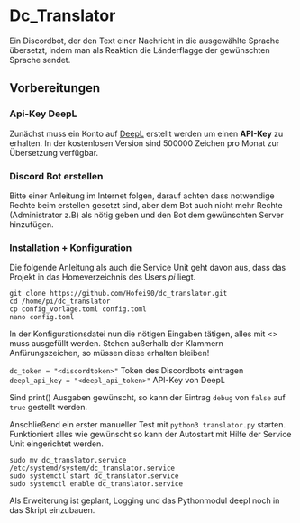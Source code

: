 # Dc_Translator

Ein Discordbot, der den Text einer Nachricht in die ausgewählte Sprache übersetzt, indem man als Reaktion 
die Länderflagge der gewünschten Sprache sendet.

## Vorbereitungen

### Api-Key DeepL

Zunächst muss ein Konto auf [DeepL](https://www.deepl.com) erstellt werden um einen **API-Key** zu erhalten. In der 
kostenlosen Version sind 500000 Zeichen pro Monat zur Übersetzung verfügbar.

### Discord Bot erstellen

Bitte einer Anleitung im Internet folgen, darauf achten dass notwendige Rechte beim erstellen gesetzt sind, aber dem
Bot auch nicht mehr Rechte (Administrator z.B) als nötig geben und den Bot dem gewünschten Server hinzufügen.

### Installation + Konfiguration

Die folgende Anleitung als auch die Service Unit geht davon aus, dass das Projekt in das Homeverzeichnis des Users *pi*
liegt.

```code
git clone https://github.com/Hofei90/dc_translator.git
cd /home/pi/dc_translator
cp config_vorlage.toml config.toml
nano config.toml
```

In der Konfigurationsdatei nun die nötigen Eingaben tätigen, alles mit <> muss ausgefüllt werden. Stehen außerhalb der
Klammern Anfürungszeichen, so müssen diese erhalten bleiben!

`dc_token = "<discordtoken>"` Token des Discordbots eintragen
`deepl_api_key = "<deepl_api_token>"` API-Key von DeepL

Sind print() Ausgaben gewünscht, so kann der Eintrag `debug` von `false` auf `true` gestellt werden.

Anschließend ein erster manueller Test mit `python3 translator.py` starten.
Funktioniert alles wie gewünscht so kann der Autostart mit Hilfe der Service Unit eingerichtet werden.

```
sudo mv dc_translator.service /etc/systemd/system/dc_translator.service
sudo systemctl start dc_translator.service
sudo systemctl enable dc_translator.service
```

Als Erweiterung ist geplant, Logging und das Pythonmodul deepl noch in das Skript einzubauen.
